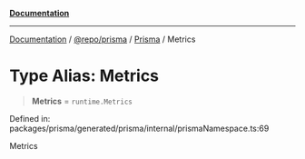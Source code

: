 [**Documentation**](../../../../../README.md)

***

[Documentation](../../../../../README.md) / [@repo/prisma](../../../README.md) / [Prisma](../README.md) / Metrics

# Type Alias: Metrics

> **Metrics** = `runtime.Metrics`

Defined in: packages/prisma/generated/prisma/internal/prismaNamespace.ts:69

Metrics
